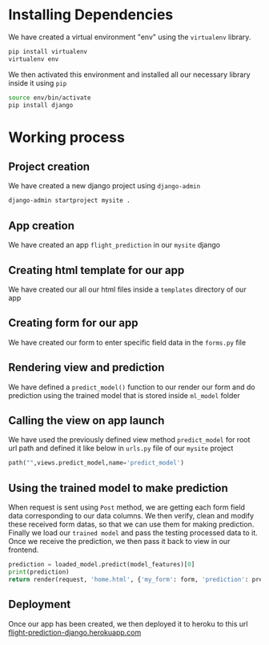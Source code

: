 # Installing Dependencies

We have created a virtual environment "env" using the `virtualenv` library.

```bash
pip install virtualenv
virtualenv env
```

We then activated this environment and installed all our necessary library inside it using `pip`

```bash
source env/bin/activate
pip install django
```

# Working process

## Project creation

We have created a new django project using `django-admin`

```bash
django-admin startproject mysite .
```

## App creation

We have created an app `flight_prediction` in our `mysite` django

## Creating html template for our app

We have created our all our html files inside a `templates` directory of our app

## Creating form for our app

We have created our form to enter specific field data in the `forms.py` file

## Rendering view and prediction

We have defined a `predict_model()` function to our render our form and do prediction using the trained model that is stored inside `ml_model` folder

## Calling the view on app launch

We have used the previously defined view method `predict_model` for root url path and defined it like below in `urls.py` file of our `mysite` project

```python
path("",views.predict_model,name='predict_model')
```

## Using the trained model to make prediction

When request is sent using `Post` method, we are getting each form field data corresponding to our data columns. We then verify, clean and modify these received form datas, so that we can use them for making prediction.
Finally we load our `trained model` and pass the testing processed data to it. Once we receive the prediction, we then pass it back to view in our frontend.

```python
prediction = loaded_model.predict(model_features)[0]
print(prediction)
return render(request, 'home.html', {'my_form': form, 'prediction': prediction})
```

## Deployment

Once our app has been created, we then deployed it to heroku to this url [flight-prediction-django.herokuapp.com](https://flight-prediction-django.herokuapp.com/)
